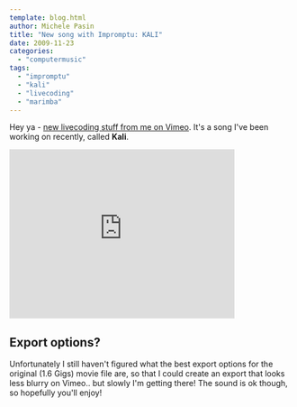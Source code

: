 ```yaml
---
template: blog.html
author: Michele Pasin
title: "New song with Impromptu: KALI"
date: 2009-11-23
categories: 
  - "computermusic"
tags: 
  - "impromptu"
  - "kali"
  - "livecoding"
  - "marimba"
---
```


Hey ya - [new livecoding stuff from me on Vimeo](http://www.vimeo.com/7762642). It's a song I've been working on recently, called **Kali**. 

<iframe src="http://player.vimeo.com/video/7885406?autoplay=1" width="400" height="300" frameborder="0"></iframe>

## Export options?

Unfortunately I still haven't figured what the best export options for the original (1.6 Gigs) movie file are, so that I could create an export that looks less blurry on Vimeo.. but slowly I'm getting there! The sound is ok though, so hopefully you'll enjoy!





